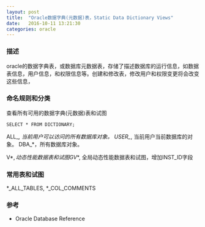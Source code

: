 ```yaml
---
layout: post
title:  "Oracle数据字典(元数据)表，Static Data Dictionary Views"
date:   2016-10-11 13:21:30
categories: oracle
---
```


### 描述
oracle的数据字典表，或数据库元数据表，存储了描述数据库的运行信息，如数据表信息，用户信息，和权限信息等。创建和修改表，修改用户和权限变更将会改变这些信息，

### 命名规则和分类
查看所有可用的数据字典(元数据)表和试图
```
SELECT * FROM DICTIONARY;
```
ALL_*, 当前用户可以访问的所有数据库对象。
USER_*, 当前用户当前数据库的对象。
DBA_*，所有数据库对象。

V$*, 动态性能数据表和试图
GV$*, 全局动态性能数据表和试图，增加INST_ID字段

### 常用表和试图
*_ALL_TABLES,
*_COL_COMMENTS

### 参考
+ Oracle Database Reference
